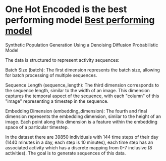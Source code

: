 # One Hot Encoded is the best performing model [Best performing model](https://github.com/Rakin45/synth_pop_ddpm/blob/main/one_hot_ddpm.ipynb)
Synthetic Population Generation Using a Denoising Diffusion Probabilistic Model


The data is structured to represent activity sequences:

Batch Size (batch): The first dimension represents the batch size, allowing for batch processing of multiple sequences.

Sequence Length (sequence_length): The third dimension corresponds to the sequence length, similar to the width of an image. This dimension captures the temporal aspect of the sequence, with each "column" of this "image" representing a timestep in the sequence.

Embedding Dimension (embedding_dimension): The fourth and final dimension represents the embedding dimension, similar to the height of an image. Each point along this dimension is a feature within the embedding space of a particular timestep.

In the dataset there are 39850 individuals with 144 time steps of their day (1440 minutes in a day, each step is 10 minutes), each time step has an associated activity which has a discrete mapping from 0-7 inclusive (8 activities). The goal is to generate sequences of this data.


